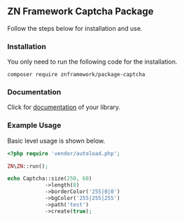 <h2>ZN Framework Captcha Package</h2>
<p>
Follow the steps below for installation and use.
</p>

<h3>Installation</h3>
<p>
You only need to run the following code for the installation.
</p>

```
composer require znframework/package-captcha
```

<h3>Documentation</h3>
<p>
Click for <a href="https://docs.znframework.com/gorunum-nesneleri/guvenlik-kodu-kutuphanesi">documentation</a> of your library.
</p>

<h3>Example Usage</h3>
<p>
Basic level usage is shown below.
</p>

```php
<?php require 'vendor/autoload.php';

ZN\ZN::run();

echo Captcha::size(250, 60)
            ->length(8)
            ->borderColor('255|0|0')
            ->bgColor('255|255|255')
            ->path('test')
            ->create(true);
```

